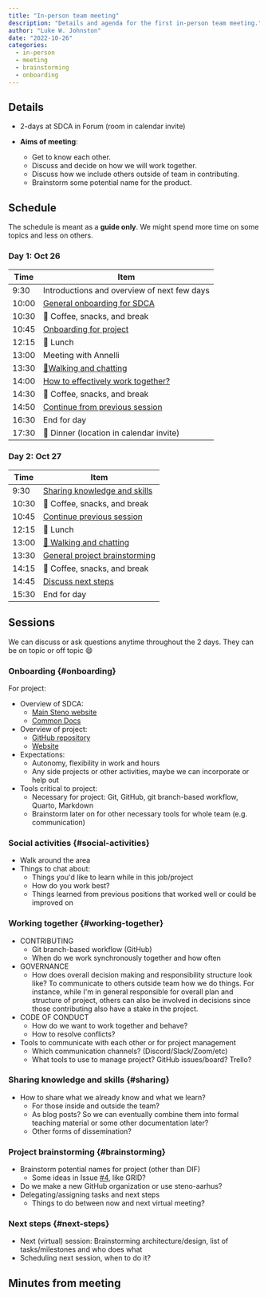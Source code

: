 ```yaml
---
title: "In-person team meeting"
description: "Details and agenda for the first in-person team meeting."
author: "Luke W. Johnston"
date: "2022-10-26"
categories:
  - in-person
  - meeting
  - brainstorming
  - onboarding
---
```


## Details

-   2-days at SDCA in Forum (room in calendar invite)

-   **Aims of meeting**:

    -   Get to know each other.
    -   Discuss and decide on how we will work together.
    -   Discuss how we include others outside of team in contributing.
    -   Brainstorm some potential name for the product.

## Schedule

The schedule is meant as a **guide only**. We might spend more time on
some topics and less on others.

### Day 1: Oct 26

| Time  | Item                                                   |
|-------|--------------------------------------------------------|
| 9:30  | Introductions and overview of next few days            |
| 10:00 | [General onboarding for SDCA](#onboarding)             |
| 10:30 | 🍵 Coffee, snacks, and break                           |
| 10:45 | [Onboarding for project](#onboarding)                  |
| 12:15 | 🍴 Lunch                                               |
| 13:00 | Meeting with Annelli                                   |
| 13:30 | [🚶Walking and chatting](#social-activities)           |
| 14:00 | [How to effectively work together?](#working-together) |
| 14:30 | 🍵 Coffee, snacks, and break                           |
| 14:50 | [Continue from previous session](#working-together)    |
| 16:30 | End for day                                            |
| 17:30 | 🍴 Dinner (location in calendar invite)                |

### Day 2: Oct 27

| Time  | Item                                            |
|-------|-------------------------------------------------|
| 9:30  | [Sharing knowledge and skills](#sharing)        |
| 10:30 | 🍵 Coffee, snacks, and break                    |
| 10:45 | [Continue previous session](#sharing)           |
| 12:15 | 🍴 Lunch                                        |
| 13:00 | [🚶 Walking and chatting](#social-activities)   |
| 13:30 | [General project brainstorming](#brainstorming) |
| 14:15 | 🍵 Coffee, snacks, and break                    |
| 14:45 | [Discuss next steps](#next-steps)               |
| 15:30 | End for day                                     |

## Sessions

We can discuss or ask questions anytime throughout the 2 days. They can
be on topic or off topic :smile:

### Onboarding {#onboarding}

For project:

-   Overview of SDCA:
    -   [Main Steno website](https://www.stenoaarhus.dk/research)
    -   [Common Docs](https://steno-aarhus.github.io/research/)
-   Overview of project:
    -   [GitHub
        repository](https://github.com/steno-aarhus/dif-project/)
    -   [Website](https://steno-aarhus.github.io/dif-project/)
-   Expectations:
    -   Autonomy, flexibility in work and hours
    -   Any side projects or other activities, maybe we can incorporate
        or help out
-   Tools critical to project:
    -   Necessary for project: Git, GitHub, git branch-based workflow,
        Quarto, Markdown
    -   Brainstorm later on for other necessary tools for whole team
        (e.g. communication)

### Social activities {#social-activities}

-   Walk around the area
-   Things to chat about:
    -   Things you'd like to learn while in this job/project
    -   How do you work best?
    -   Things learned from previous positions that worked well or could
        be improved on

### Working together {#working-together}

-   CONTRIBUTING
    -   Git branch-based workflow (GitHub)
    -   When do we work synchronously together and how often
-   GOVERNANCE
    -   How does overall decision making and responsibility structure
        look like? To communicate to others outside team how we do
        things. For instance, while I'm in general responsible for
        overall plan and structure of project, others can also be
        involved in decisions since those contributing also have a stake
        in the project.
-   CODE OF CONDUCT
    -   How do we want to work together and behave?
    -   How to resolve conflicts?
-   Tools to communicate with each other or for project management
    -   Which communication channels? (Discord/Slack/Zoom/etc)
    -   What tools to use to manage project? GitHub issues/board?
        Trello?

### Sharing knowledge and skills {#sharing}

-   How to share what we already know and what we learn?
    -   For those inside and outside the team?
    -   As blog posts? So we can eventually combine them into formal
        teaching material or some other documentation later?
    -   Other forms of dissemination?

### Project brainstorming {#brainstorming}

-   Brainstorm potential names for project (other than DIF)
    -   Some ideas in Issue
        [#4](https://github.com/steno-aarhus/dif-project/issues/4#issuecomment-1114582527),
        like GRID?
-   Do we make a new GitHub organization or use steno-aarhus?
-   Delegating/assigning tasks and next steps
    -   Things to do between now and next virtual meeting?

### Next steps {#next-steps}

-   Next (virtual) session: Brainstorming architecture/design, list of
    tasks/milestones and who does what
-   Scheduling next session, when to do it?

## Minutes from meeting

